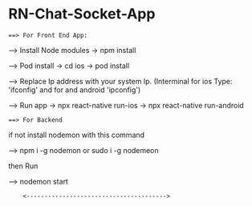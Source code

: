 # RN-Chat-Socket-App
                          
    ==> For Front End App:

--> Install Node modules -> npm install

--> Pod install -> cd ios -> pod install

--> Replace Ip address with your system Ip. (Interminal for ios Type: 'ifconfig' and for and android 'ipconfig')

--> Run app -> npx react-native run-ios -> npx react-native run-android


    ==> For Backend 

if not install nodemon with this command

--> npm i -g nodemon   or sudo i -g nodemeon

then Run

--> nodemon start



        <--------------------------------------->

